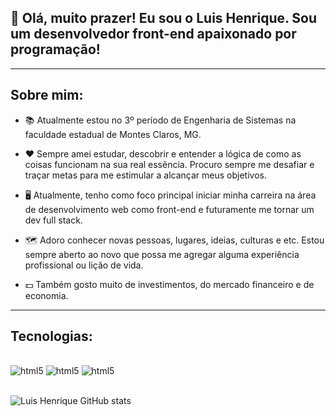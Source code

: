 
## 👋 Olá, muito prazer! Eu sou o Luis Henrique. Sou um desenvolvedor front-end apaixonado por programação!

<hr>

## Sobre mim:

- 📚 Atualmente estou no 3º período de Engenharia de Sistemas na faculdade estadual de Montes Claros, MG.

- ❤️ Sempre amei estudar, descobrir e entender a lógica de como as coisas funcionam na sua real essência. Procuro sempre me desafiar e traçar metas para me estimular a alcançar meus objetivos.

- 🖥️ Atualmente, tenho como foco principal iniciar minha carreira na área de desenvolvimento web como front-end e futuramente me tornar um dev full stack.

- 🗺️ Adoro conhecer novas pessoas, lugares, ideias, culturas e etc. Estou sempre aberto ao novo que possa me agregar alguma experiência profissional ou lição de vida.

- 💵 Também gosto muito de investimentos, do mercado financeiro e de economia.

<hr>

## Tecnologias:

<div style='display: inline_block'><br>
    <img aling='center' alt='html5'src='https://img.shields.io/badge/HTML5-E34F26?style=for-the-badge&logo=html5&logoColor=white'/>
    <img aling='center' alt='html5'src='https://img.shields.io/badge/CSS3-1572B6?style=for-the-badge&logo=css3&logoColor=white'/>
    <img aling='center' alt='html5'src='https://img.shields.io/badge/JavaScript-F7DF1E?style=for-the-badge&logo=javascript&logoColor=black'/>
</div><br>

![Luis Henrique GitHub stats](https://github-readme-stats.vercel.app/api?username=luishenriquebk&show_icons=true&theme=radical)



